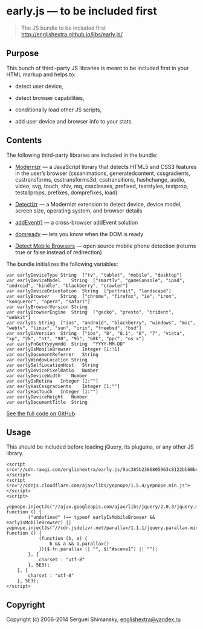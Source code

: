 # early.js — to be included first

> The JS bundle to be included first
> <http://englishextra.github.io/libs/early.js/>

## Purpose

This bunch of third‒party JS libraries is meant to be included first in
your HTML markup and helps to:

-   detect user device,

-   detect browser capabilities,

-   conditionally load other JS scripts,

-   add user device and browser info to your stats.

## Contents

The following third-party libraries are included in the bundle:

-   [Modernizr][] — a JavaScript library that detects HTML5 and CSS3
    features in the user’s browser (cssanimations, generatedcontent,
    cssgradients, csstransforms, csstransforms3d, csstransitions,
    hashchange, audio, video, svg, touch, shiv, mq, cssclasses,
    prefixed, teststyles, testprop, testallprops, prefixes, domprefixes,
    load)

-   [Detectizr][] — a Modernizr extension to detect device, device
    model, screen size, operating system, and browser details

-   [addEvent()][] — a cross-browser addEvent solution

-   [domready][] — lets you know when the DOM is ready

-   [Detect Mobile Browsers][] — open source mobile phone detection
    (returns true or false instead of redirection)

The bundle initializes the following variables:

    var earlyDeviceType String  ["tv", "tablet", "mobile", "desktop"]
    var earlyDeviceModel    String  ["smartTv", "gameConsole", "ipad", "android", "kindle", "blackberry", "crawler"]
    var earlyDeviceOrientation  String  ["portrait", "landscape"]
    var earlyBrowser    String  ["chrome", "firefox", "ie", "iron", "konqueror", "opera", "safari"]
    var earlyBrowserVersion String
    var earlyBrowserEngine  String  ["gecko", "presto", "trident", "webkit"]
    var earlyOs String  ["ios", "android", "blackberry", "windows", "mac", "webtv", "linux", "sun", "irix", "freebsd", "bsd"]
    var earlyOsVersion  String  ["ios", "8", "8.1", "8", "7", "vista", "xp", "2k", "nt", "98", "95", "68k", "ppc", "os x"]
    var earlyFnGetYyyymmdd  String  "YYYY-MM-DD"
    var earlyIsMobileBrowser    Integer [1:!1]
    var earlyDocumentReferrer   String
    var earlyWindowLocation String
    var earlySelfLocationHost   String
    var earlyDevicePixelRatio   Number
    var earlyDeviceWidth    Number
    var earlyIsRetina   Integer [1:""]
    var earlyHasCssgradients    Integer [1:""]
    var earlyHasTouch   Integer [1:""]
    var earlyDeviceHeight   Number
    var earlyDocumentTitle  String

[See the full code on GitHub][]

## Usage

This should be included before loading jQuery, its pluguins, or any
other JS library.

    <script src="//cdn.rawgi.com/englishextra/early.js/9ac385b2386805963c8122bb60be474b5d483989/1.0/js/early.min.js"></script>
    <script src="//cdnjs.cloudflare.com/ajax/libs/yepnope/1.5.4/yepnope.min.js"></script>
    <script>
		yepnope.injectJs("//ajax.googleapis.com/ajax/libs/jquery/2.0.3/jquery.min.js", function () {
            ("undefined" !== typeof earlyIsMobileBrowser && earlyIsMobileBrowser) || yepnope.injectJs("//cdn.jsdelivr.net/parallax/1.1.1/jquery.parallax.min.js", function () {
                (function (b, a) {
                    b && a && a.parallax()
                })($.fn.parallax || "", $("#scene1") || "");
            }, {
                charset : "utf-8"
            }, 5E3);
        }, {
            charset : "utf-8"
        }, 5E3);
	</script>

## Copyright

Copyright (c) 2006-2014 Serguei Shimansky, <englishextra@yandex.ru>

  [Modernizr]: https://github.com/Modernizr/Modernizr
  [Detectizr]: https://github.com/barisaydinoglu/Detectizr
  [addEvent()]: http://dean.edwards.name/weblog/2005/10/add-event/
  [domready]: https://github.com/ded/domready
  [Detect Mobile Browsers]: http://detectmobilebrowser.com
  [See the full code on GitHub]: https://github.com/englishextra/early.js/blob/master/js/early.js
